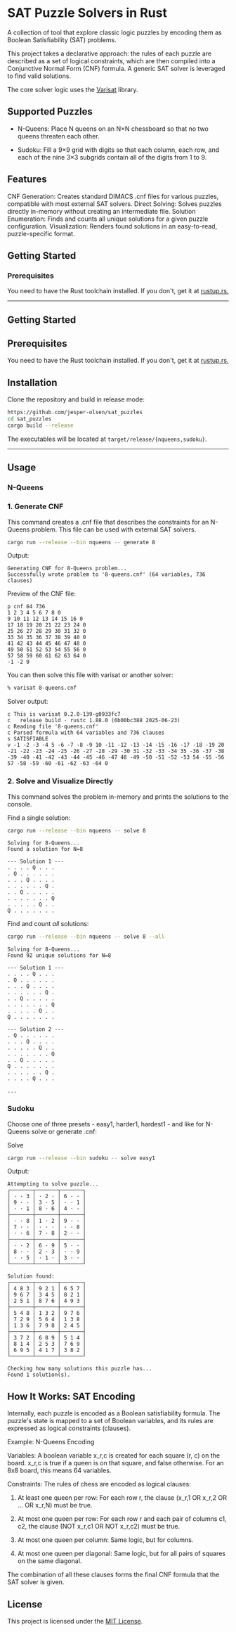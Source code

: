 # SAT Puzzle Solvers in Rust
A collection of tool that explore classic logic puzzles by encoding them as Boolean Satisfiability (SAT) problems.

This project takes a declarative approach: the rules of each puzzle are described as a set of logical constraints, which are then compiled into a Conjunctive Normal Form (CNF) formula. A generic SAT solver is leveraged to find valid solutions.

The core solver logic uses the [Varisat](https://github.com/jix/varisat) library.

## Supported Puzzles

* N-Queens: Place N queens on an N×N chessboard so that no two queens threaten each other.

* Sudoku: Fill a 9×9 grid with digits so that each column, each row, and each of the nine 3×3 subgrids contain all of the digits from 1 to 9.

## Features
CNF Generation: Creates standard DIMACS .cnf files for various puzzles, compatible with most external SAT solvers.
Direct Solving: Solves puzzles directly in-memory without creating an intermediate file.
Solution Enumeration: Finds and counts all unique solutions for a given puzzle configuration.
Visualization: Renders found solutions in an easy-to-read, puzzle-specific format.

## Getting Started

### Prerequisites

You need to have the Rust toolchain installed. If you don't, get it at [rustup.rs.](https://rustup.rs/)

---

## Getting Started

## Prerequisites

You need to have the Rust toolchain installed. If you don't, get it at [rustup.rs.](https://rustup.rs/)


## Installation

Clone the repository and build in release mode:

``` bash
https://github.com/jesper-olsen/sat_puzzles
cd sat_puzzles
cargo build --release
```
The executables will be located at ```target/release/{nqueens,sudoku}```.

---

## Usage

### N-Queens

### 1. Generate CNF

This command creates a .cnf file that describes the constraints for an N-Queens problem. This file can be used with external SAT solvers.

``` bash
cargo run --release --bin nqueens -- generate 8
```

Output:
``` text
Generating CNF for 8-Queens problem...
Successfully wrote problem to '8-queens.cnf' (64 variables, 736 clauses)
```

Preview of the CNF file:
``` text
p cnf 64 736
1 2 3 4 5 6 7 8 0
9 10 11 12 13 14 15 16 0
17 18 19 20 21 22 23 24 0
25 26 27 28 29 30 31 32 0
33 34 35 36 37 38 39 40 0
41 42 43 44 45 46 47 48 0
49 50 51 52 53 54 55 56 0
57 58 59 60 61 62 63 64 0
-1 -2 0
```

You can then solve this file with varisat or another solver:
``` bash
% varisat 8-queens.cnf
```

Solver output:
``` text
c This is varisat 0.2.0-139-g0933fc7
c   release build - rustc 1.88.0 (6b00bc388 2025-06-23)
c Reading file '8-queens.cnf'
c Parsed formula with 64 variables and 736 clauses
s SATISFIABLE
v -1 -2 -3 -4 5 -6 -7 -8 -9 10 -11 -12 -13 -14 -15 -16 -17 -18 -19 20 -21 -22 -23 -24 -25 -26 -27 -28 -29 -30 31 -32 -33 -34 35 -36 -37 -38 -39 -40 -41 -42 -43 -44 -45 -46 -47 48 -49 -50 -51 -52 -53 54 -55 -56 57 -58 -59 -60 -61 -62 -63 -64 0
```

### 2. Solve and Visualize Directly

This command solves the problem in-memory and prints the solutions to the console.

Find a single solution:
``` bash
cargo run --release --bin nqueens -- solve 8
```
``` text
Solving for 8-Queens...
Found a solution for N=8

--- Solution 1 ---
. . . . Q . . .
. Q . . . . . .
. . . Q . . . .
. . . . . . Q .
. . Q . . . . .
. . . . . . . Q
. . . . . Q . .
Q . . . . . . .
```

Find and count *all* solutions:
``` bash
cargo run --release --bin nqueens -- solve 8 --all
```
``` text
Solving for 8-Queens...
Found 92 unique solutions for N=8

--- Solution 1 ---
. . . . Q . . .
. Q . . . . . .
. . . Q . . . .
. . . . . . Q .
. . Q . . . . .
. . . . . . . Q
. . . . . Q . .
Q . . . . . . .

--- Solution 2 ---
. Q . . . . . .
. . . Q . . . .
. . . . . Q . .
. . . . . . . Q
. . Q . . . . .
Q . . . . . . .
. . . . . . Q .
. . . . Q . . .

...
```

### Sudoku

Choose one of three presets - easy1, harder1, hardest1 - and like for N-Queens solve or generate .cnf:

Solve
``` bash
cargo run --release --bin sudoku -- solve easy1
```

Output:
``` text
Attempting to solve puzzle...
┌───────┬───────┬───────┐
│ · · 3 │ · 2 · │ 6 · · │
│ 9 · · │ 3 · 5 │ · · 1 │
│ · · 1 │ 8 · 6 │ 4 · · │
├───────┼───────┼───────┤
│ · · 8 │ 1 · 2 │ 9 · · │
│ 7 · · │ · · · │ · · 8 │
│ · · 6 │ 7 · 8 │ 2 · · │
├───────┼───────┼───────┤
│ · · 2 │ 6 · 9 │ 5 · · │
│ 8 · · │ 2 · 3 │ · · 9 │
│ · · 5 │ · 1 · │ 3 · · │
└───────┴───────┴───────┘

Solution found:
┌───────┬───────┬───────┐
│ 4 8 3 │ 9 2 1 │ 6 5 7 │
│ 9 6 7 │ 3 4 5 │ 8 2 1 │
│ 2 5 1 │ 8 7 6 │ 4 9 3 │
├───────┼───────┼───────┤
│ 5 4 8 │ 1 3 2 │ 9 7 6 │
│ 7 2 9 │ 5 6 4 │ 1 3 8 │
│ 1 3 6 │ 7 9 8 │ 2 4 5 │
├───────┼───────┼───────┤
│ 3 7 2 │ 6 8 9 │ 5 1 4 │
│ 8 1 4 │ 2 5 3 │ 7 6 9 │
│ 6 9 5 │ 4 1 7 │ 3 8 2 │
└───────┴───────┴───────┘

Checking how many solutions this puzzle has...
Found 1 solution(s).
```

## How It Works: SAT Encoding
Internally, each puzzle is encoded as a Boolean satisfiability formula. The puzzle's state is mapped to a set of Boolean variables, and its rules are expressed as logical constraints (clauses).

Example: N-Queens Encoding

Variables: A boolean variable x_r,c is created for each square (r, c) on the board. x_r,c is true if a queen is on that square, and false otherwise. For an 8x8 board, this means 64 variables.

Constraints: The rules of chess are encoded as logical clauses:

1. At least one queen per row: For each row r, the clause (x_r,1 OR x_r,2 OR ... OR x_r,N) must be true.

2. At most one queen per row: For each row r and each pair of columns c1, c2, the clause (NOT x_r,c1 OR NOT x_r,c2) must be true.

3. At most one queen per column: Same logic, but for columns.

4. At most one queen per diagonal: Same logic, but for all pairs of squares on the same diagonal.

The combination of all these clauses forms the final CNF formula that the SAT solver is given.


## License

This project is licensed under the [MIT License](LICENSE).
